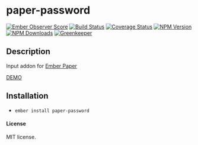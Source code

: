# paper-password

[![Ember Observer Score](http://emberobserver.com/badges/paper-password.svg)](http://emberobserver.com/addons/paper-password)
[![Build Status](https://travis-ci.org/devotox/paper-password.svg)](http://travis-ci.org/devotox/ember-paper-password)
[![Coverage Status](https://coveralls.io/repos/github/devotox/mber-loggly/badge.svg)](https://coveralls.io/github/devotox/empber-paper-password)
[![NPM Version](https://badge.fury.io/js/paper-password.svg)](http://badge.fury.io/js/paper-password)
[![NPM Downloads](https://img.shields.io/npm/dm/paper-password.svg)](https://www.npmjs.org/package/paper-password)
[![Greenkeeper](https://badges.greenkeeper.io/devotox/ember-paper-password.svg)](https://greenkeeper.io/)

## Description
Input addon for [Ember Paper](https://github.com/miguelcobain/ember-paper)

[DEMO](http://devotox.github.io/ember-paper-password)

## Installation
* `ember install paper-password`

#### License
MIT license.
